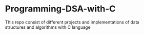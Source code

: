 # Programming-DSA-with-C
This repo consist of different projects and implementations of data structures and algorithms with C language
